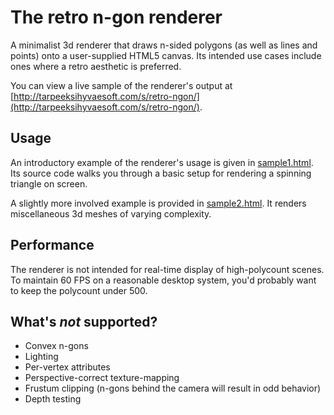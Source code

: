 # The retro n-gon renderer
A minimalist 3d renderer that draws n-sided polygons (as well as lines and points) onto a user-supplied HTML5 canvas. Its intended use cases include ones where a retro aesthetic is preferred.

You can view a live sample of the renderer's output at [http://tarpeeksihyvaesoft.com/s/retro-ngon/](http://tarpeeksihyvaesoft.com/s/retro-ngon/).

## Usage
An introductory example of the renderer's usage is given in [sample1.html](sample1.html). Its source code walks you through a basic setup for rendering a spinning triangle on screen.

A slightly more involved example is provided in [sample2.html](sample2.html). It renders miscellaneous 3d meshes of varying complexity.

## Performance
The renderer is not intended for real-time display of high-polycount scenes. To maintain 60 FPS on a reasonable desktop system, you'd probably want to keep the polycount under 500.

## What's *not* supported?
- Convex n-gons
- Lighting
- Per-vertex attributes
- Perspective-correct texture-mapping
- Frustum clipping (n-gons behind the camera will result in odd behavior)
- Depth testing

